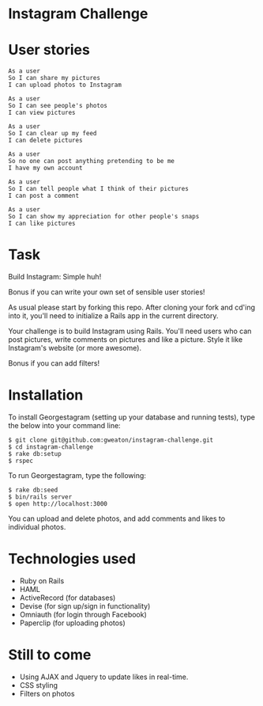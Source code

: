 # Instagram Challenge

# User stories

```
As a user
So I can share my pictures
I can upload photos to Instagram

As a user
So I can see people's photos
I can view pictures

As a user
So I can clear up my feed
I can delete pictures

As a user
So no one can post anything pretending to be me
I have my own account

As a user
So I can tell people what I think of their pictures
I can post a comment

As a user
So I can show my appreciation for other people's snaps
I can like pictures

```

# Task

Build Instagram: Simple huh!

Bonus if you can write your own set of sensible user stories!

As usual please start by forking this repo. After cloning your fork and cd'ing into it, you'll need to initialize a Rails app in the current directory.

Your challenge is to build Instagram using Rails. You'll need users who can post pictures, write comments on pictures and like a picture. Style it like Instagram's website (or more awesome).

Bonus if you can add filters!

# Installation

To install Georgestagram (setting up your database and running tests), type the below into your command line:

```
$ git clone git@github.com:gweaton/instagram-challenge.git
$ cd instagram-challenge
$ rake db:setup
$ rspec
```

To run Georgestagram, type the following:
```
$ rake db:seed
$ bin/rails server
$ open http://localhost:3000
```

You can upload and delete photos, and add comments and likes to individual photos.

# Technologies used

  - Ruby on Rails
  - HAML
  - ActiveRecord (for databases)
  - Devise (for sign up/sign in functionality)
  - Omniauth (for login through Facebook)
  - Paperclip (for uploading photos)

# Still to come

  - Using AJAX and Jquery to update likes in real-time.
  - CSS styling
  - Filters on photos
